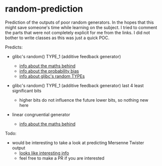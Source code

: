 # random-prediction
Prediction of the outputs of poor random generators.
In the hopes that this might save someone's time while learning on the subject.
I tried to comment the parts that were not completely explicit for me from the links.
I did not bother to write classes as this was just a quick POC.

Predicts:
- glibc's random() TYPE_1 (additive feedback generator)
  - [info about the maths behind](http://www.mathstat.dal.ca/~selinger/random/)
  - [info about the probability bias](http://stackoverflow.com/a/14679656/395386)
  - [info about glibc's random TYPEs](http://stackoverflow.com/a/25819262/395386)

- glibc's random() TYPE_1 (additive feedback generator) last 4 least significant bits
  - higher bits do not influence the future lower bits, so nothing new here

- linear congruential generator
  - [info about the maths behind](http://www.pcg-random.org/predictability.html)


Todo:
- would be interesting to take a look at predicting Mersenne Twister output
  - [looks like interesting info](https://jazzy.id.au/2010/09/22/cracking_random_number_generators_part_3.html)
  - feel free to make a PR if you are interested
